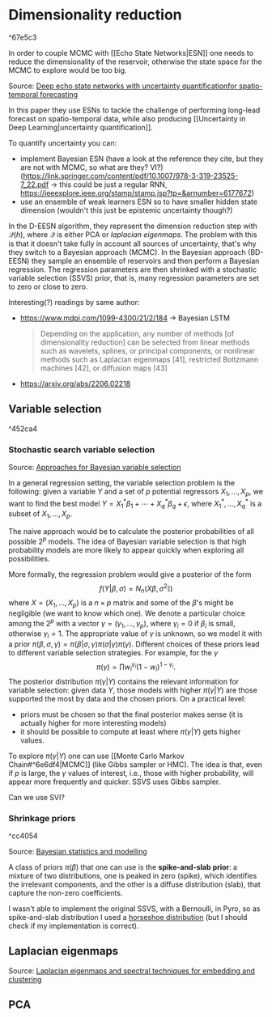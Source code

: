 # Dimensionality reduction

^67e5c3

In order to couple MCMC with [[Echo State Networks|ESN]] one needs to reduce the dimensionality of the reservoir, otherwise the state space for the MCMC to explore would be too big.

Source: [Deep echo state networks with uncertainty quantificationfor spatio-temporal forecasting](https://onlinelibrary.wiley.com/doi/epdf/10.1002/env.2553)

In this paper they use ESNs to tackle the challenge of performing long-lead forecast on spatio-temporal data, while also producing [[Uncertainty in Deep Learning|uncertainty quantification]].

To quantify uncertainty you can:
- implement Bayesian ESN (have a look at the reference they cite, but they are not with MCMC, so what are they? VI?) (https://link.springer.com/content/pdf/10.1007/978-3-319-23525-7_22.pdf -> this could be just a regular RNN, https://ieeexplore.ieee.org/stamp/stamp.jsp?tp=&arnumber=6177672)
- use an ensemble of weak learners ESN so to have smaller hidden state dimension (wouldn't this just be epistemic uncertainty though?)

In the D-EESN algorithm, they represent the dimension reduction step with $\mathcal{Q}(h)$, where $\mathcal{Q}$ is either PCA or _laplacian eigenmaps_. The problem with this is that it doesn't take fully in account all sources of uncertainty, that's why they switch to a Bayesian approach (MCMC).
In the Bayesian approach (BD-EESN) they sample an ensemble of reservoirs and then perform a Bayesian regression. The regression parameters are then shrinked with a stochastic variable selection (SSVS) prior, that is, many regression parameters are set to zero or close to zero.

Interesting(?) readings by same author:
- https://www.mdpi.com/1099-4300/21/2/184 -> Bayesian LSTM
  > Depending on the application, any number of methods [of dimensionality reduction] can be selected from linear methods such as wavelets, splines, or principal components, or nonlinear methods such as Laplacian eigenmaps [41], restricted Boltzmann machines [42], or diffusion maps [43]
- https://arxiv.org/abs/2206.02218

## Variable selection 

^452ca4

### Stochastic search variable selection 

Source: [Approaches for Bayesian variable selection](https://www3.stat.sinica.edu.tw/statistica/oldpdf/A7n26.pdf)

In a general regression setting, the variable selection problem is the following: given a variable $Y$ and a set of $p$ potential regressors $X_1,\dots,X_p$, we want to find the best model $Y=X_1^*\beta_1+\cdots+X_q^*\beta_q+\epsilon$, where $X_1^*,\dots,X_q^*$ is a subset of $X_1,\dots,X_p$.

The naive approach would be to calculate the posterior probabilities of all possible $2^p$ models. The idea of Bayesian variable selection is that high probability models are more likely to appear quickly when exploring all possibilities.

More formally, the regression problem would give a posterior of the form
$$
	f(Y|\beta,\sigma)=N_n(X\beta,\sigma^2\mathbb{I})
$$
where $X=(X_1,\dots,X_p)$ is a $n\times p$ matrix and some of the $\beta$'s might be negligible (we want to know which one). We denote a particular choice among the $2^p$ with a vector $\gamma=(\gamma_1,\dots,\gamma_p)$, where $\gamma_i=0$ if $\beta_i$ is small, otherwise $\gamma_i=1$. The appropriate value of $\gamma$ is unknown, so we model it with a prior $\pi(\beta,\sigma,\gamma)=\pi(\beta|\sigma,\gamma)\pi(\sigma|\gamma)\pi(\gamma)$. Different choices of these priors lead to different variable selection strategies. For example, for the $\gamma$
$$
	\pi(\gamma)=\prod w_i^{\gamma_i}(1-w_i)^{1-\gamma_i}.
$$
The posterior distribution $\pi(\gamma|Y)$ contains the relevant information for variable selection: given data $Y$, those models with higher $\pi(\gamma|Y)$ are those supported the most by data and the chosen priors. On a practical level:
- priors must be chosen so that the final posterior makes sense (it is actually higher for more interesting models)
- it should be possible to compute at least where $\pi(\gamma|Y)$ gets higher values.

To explore $\pi(\gamma|Y)$ one can use [[Monte Carlo Markov Chain#^6e6df4|MCMC]] (like Gibbs sampler or HMC). The idea is that, even if $p$ is large, the $\gamma$ values of interest, i.e., those with higher probability, will appear more frequently and quicker. SSVS uses Gibbs sampler.

Can we use SVI?

### Shrinkage priors

^cc4054

Source: [Bayesian statistics and modelling](https://sci-hub.se/https://doi.org/10.1038/s43586-020-00001-2)

A class of priors $\pi(\beta)$ that one can use is the **spike-and-slab prior**: a mixture of two distributions, one is peaked in zero (spike), which identifies the irrelevant components, and the other is a diffuse distribution (slab), that capture the non-zero coefficients.

I wasn't able to implement the original SSVS, with a Bernoulli, in Pyro, so as spike-and-slab distribution I used a [horseshoe distribution](https://proceedings.mlr.press/v5/carvalho09a/carvalho09a.pdf) (but I should check if my implementation is correct).

## Laplacian eigenmaps

Source: [Laplacian eigenmaps and spectral techniques for embedding and clustering](https://proceedings.neurips.cc/paper/2001/file/f106b7f99d2cb30c3db1c3cc0fde9ccb-Paper.pdf)


## PCA
